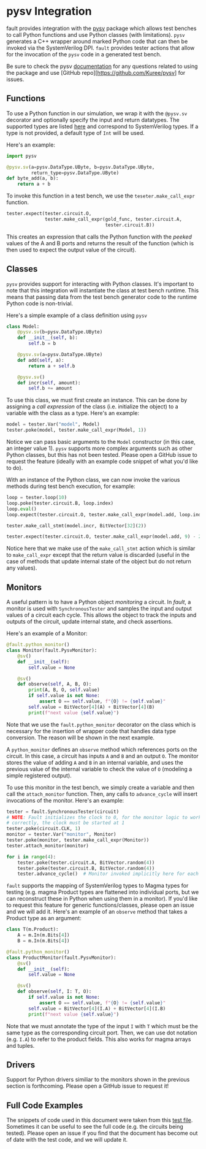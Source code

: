 # pysv Integration
fault provides integration with the [pysv](https://github.com/kuree/pysv)
package which allows test benches to call Python functions and use Python
classes (with limitations).  `pysv` generates a C++ wrapper around marked
Python code that can then be invoked via the SystemVerilog DPI.  `fault`
provides tester actions that allow for the invocation of the `pysv` code in a
generated test bench.

Be sure to check the pysv
[documentation](https://pysv.readthedocs.io/?badge=latest) for any questions
related to using the package and use [GitHub
repo][https://github.com/Kuree/pysv] for issues.

## Functions
To use a Python function in our simulation, we wrap it with the `@pysv.sv`
decorator and optionally specify the input and return datatypes.  The supported
types are listed
[here](https://github.com/Kuree/pysv/blob/master/pysv/types.py) and correspond
 to SystemVerilog types.  If a type is not provided, a default type of `Int` will be used.

Here's an example:
```python
import pysv

@pysv.sv(a=pysv.DataType.UByte, b=pysv.DataType.UByte,
         return_type=pysv.DataType.UByte)
def byte_add(a, b):
    return a + b
```

To invoke this function in a test bench, we use the `teseter.make_call_expr` function.

```python
tester.expect(tester.circuit.O,
              tester.make_call_expr(gold_func, tester.circuit.A,
                                    tester.circuit.B))
```

This creates an expression that calls the Python function with the *peeked*
values of the A and B ports and returns the result of the function (which is
then used to expect the output value of the circuit).

## Classes
`pysv` provides support for interacting with Python classes.  It's important to note that this integration will instantiate the class at test bench runtime.  This means that passing data from the test bench generator code to the runtime Python code is non-trivial.

Here's a simple example of a class definition using `pysv`

```python
class Model:
    @pysv.sv(b=pysv.DataType.UByte)
    def __init__(self, b):
        self.b = b

    @pysv.sv(a=pysv.DataType.UByte)
    def add(self, a):
        return a + self.b

    @pysv.sv()
    def incr(self, amount):
        self.b += amount
```

To use this class, we must first create an instance.  This can be done by assigning a *call expression* of the class (i.e. initialize the object) to a variable with the class as a type.  Here's an example:

```python
model = tester.Var("model", Model)
tester.poke(model, tester.make_call_expr(Model, 1))
```

Notice we can pass basic arguments to the `Model` constructor (in this case, an integer value 1).  `pysv` supports more complex arguments such as other Python classes, but this has not been tested.  Please open a GitHub issue to request the feature (ideally with an example code snippet of what you'd like to do).

With an instance of the Python class, we can now invoke the various methods during test bench execution, for example:
```python
loop = tester.loop(10)
loop.poke(tester.circuit.B, loop.index)
loop.eval()
loop.expect(tester.circuit.O, tester.make_call_expr(model.add, loop.index))

tester.make_call_stmt(model.incr, BitVector[32](2))

tester.expect(tester.circuit.O, tester.make_call_expr(model.add, 9) - 2)
```

Notice here that we make use of the `make_call_stmt` action which is similar to `make_call_expr` except that the return value is discarded (useful in the case of methods that update internal state of the object but do not return any values).  

## Monitors
A useful pattern is to have a Python object *monitoring* a circuit.  In *fault*, a monitor is used with `SynchronousTester` and samples the input and output values of a circuit each cycle.  This allows the object to track the inputs and outputs of the circuit, update internal state, and check assertions.

Here's an example of a Monitor:
```python
@fault.python_monitor()
class Monitor(fault.PysvMonitor):
    @sv()
    def __init__(self):
        self.value = None

    @sv()
    def observe(self, A, B, O):
        print(A, B, O, self.value)
        if self.value is not None:
            assert O == self.value, f"{O} != {self.value}"
        self.value = BitVector[4](A) + BitVector[4](B)
        print(f"next value {self.value}")
```
Note that we use the `fault.python_monitor` decorator on the class which is necessary for the insertion of wrapper code that handles data type conversion.  The reason will be shown in the next example.

A `python_monitor` defines an `observe` method which references ports on the circuit.  In this case, a circuit has inputs `A` and `B` and an output `O`.  The monitor stores the value of adding `A` and `B` in an internal variable, and uses the previous value of the internal variable to check the value of `O` (modeling a simple registered output).

To use this monitor in the test bench, we simply create a variable and then call the `attach_monitor` function.  Then, any calls to `advance_cycle` will insert invocations of the monitor.  Here's an example:
```python
tester = fault.SynchronousTester(circuit)
# NOTE: Fault initializes the clock to 0, for the monitor logic to work
# correctly, the clock must be started at 1
tester.poke(circuit.CLK, 1)
monitor = tester.Var("monitor", Monitor)
tester.poke(monitor, tester.make_call_expr(Monitor))
tester.attach_monitor(monitor)

for i in range(4):
    tester.poke(tester.circuit.A, BitVector.random(4))
    tester.poke(tester.circuit.B, BitVector.random(4))
    tester.advance_cycle()  # Monitor invoked implicitly here for each input
```

`fault` supports the mapping of SystemVerilog types to Magma types for testing (e.g. magma Product types are flattened into individual ports, but we can reconstruct these in Python when using them in a monitor).  If you'd like to request this feature for generic functions/classes, please open an issue and we will add it.  Here's an example of an `observe` method that takes a Product type as an argument:

```python
class T(m.Product):
    A = m.In(m.Bits[4])
    B = m.In(m.Bits[4])

@fault.python_monitor()
class ProductMonitor(fault.PysvMonitor):
    @sv()
    def __init__(self):
        self.value = None

    @sv()
    def observe(self, I: T, O):
        if self.value is not None:
            assert O == self.value, f"{O} != {self.value}"
        self.value = BitVector[4](I.A) + BitVector[4](I.B)
        print(f"next value {self.value}")
```

Note that we must annotate the type of the input `I` with `T` which must be the same type as the corresponding circuit port.  Then, we can use dot notation (e.g. `I.A`) to refer to the product fields.  This also works for magma arrays and tuples.

## Drivers
Support for Python drivers similiar to the monitors shown in the previous section is forthcoming.  Please open a GitHub issue to request it!

## Full Code Examples
The snippets of code used in this document were taken from this [test file](https://github.com/leonardt/fault/blob/master/tests/test_pysv.py).  Sometimes it can be useful to see the full code (e.g. the circuits being tested).  Please open an issue if you find that the document has become out of date with the test code, and we will update it.